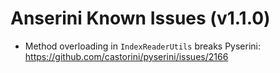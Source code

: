 # Anserini Known Issues (v1.1.0)

+ Method overloading in `IndexReaderUtils` breaks Pyserini: https://github.com/castorini/pyserini/issues/2166

